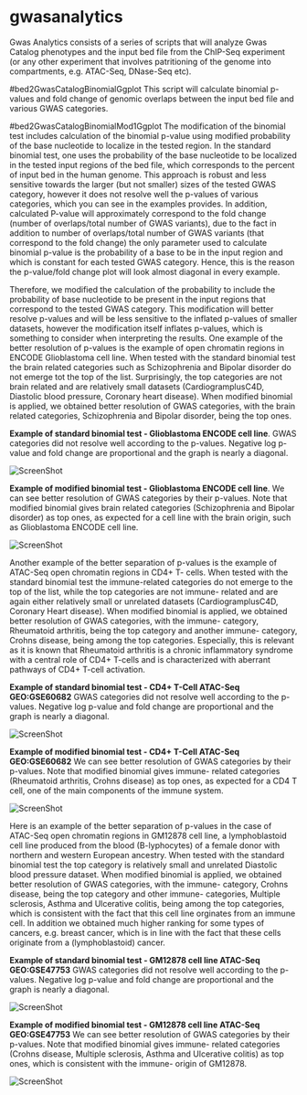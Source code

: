 # gwasanalytics

Gwas Analytics consists of a series of scripts that will analyze Gwas Catalog phenotypes and the input bed file from the ChIP-Seq experiment (or any other experiment that involves patritioning of the genome into compartments, e.g. ATAC-Seq, DNase-Seq etc).

#bed2GwasCatalogBinomialGgplot
This script will calculate binomial p-values and fold change of genomic overlaps between the input bed file and various GWAS categories.

#bed2GwasCatalogBinomialMod1Ggplot
The modification of the binomial test includes calculation of the binomial p-value using modified probability of the base nucleotide to localize in the tested region. In the standard binomial test, one uses the probability of the base nucleotide to be localized in the tested input regions of the bed file, which corresponds to the percent of input bed in the human genome. This approach is robust and less sensitive towards the larger (but not smaller) sizes of the tested GWAS category, however it does not resolve well the p-values of various categories, which you can see in the examples provides. In addition, calculated P-value will approximately correspond to the fold change (number of overlaps/total number of GWAS variants), due to the fact in addition to number of overlaps/total number of GWAS variants (that correspond to the fold change) the only parameter used to calculate binomial p-value is the probability of a base to be in the input region and which is constant for each tested GWAS category. Hence, this is the reason the p-value/fold change plot will look almost diagonal in every example.


Therefore, we modified the calculation of the probability to include the probability of base nucleotide to be present in the input regions that correspond to the tested GWAS category. This modification will better resolve p-values and will be less sensitive to the inflated p-values of smaller datasets, however the modification itself inflates p-values, which is something to consider when interpreting the results. One example of the better resolution of p-values is the example of open chromatin regions in ENCODE Glioblastoma cell line. When tested with the standard binomial test the brain related categories such as Schizophrenia and Bipolar disorder do not emerge tot the top of the list. Surprisingly, the top categories are not brain related and are relatively small datasets (CardiogramplusC4D, Diastolic blood pressure, Coronary heart disease). When modified binomial is applied, we obtained better resolution of GWAS categories, with the brain related categories, Schizophrenia and Bipolar disorder, being the top ones.

**Example of standard binomial test - Glioblastoma ENCODE cell line**. GWAS categories did not resolve well according to the p-values. Negative log p-value and fold change are proportional and the graph is nearly a diagonal.

![ScreenShot](https://github.com/milospjanic/IntegrativeFunctionalGenomics/blob/master/Glioblastoma.ENCODE.binomial.png)

**Example of modified binomial test - Glioblastoma ENCODE cell line**. We can see better resolution of GWAS categories by their p-values. Note that modified binomial gives brain related categories (Schizophrenia and Bipolar disorder) as top ones, as expected for a cell line with the brain origin, such as Glioblastoma ENCODE cell line.

![ScreenShot](https://github.com/milospjanic/IntegrativeFunctionalGenomics/blob/master/Glioblastoma.ENCODE.binomial.mod.png)

Another example of the better separation of p-values is the example of ATAC-Seq open chromatin regions in CD4+ T- cells. When tested with the standard binomial test the immune-related categories do not emerge to the top of the list, while the top categories are not immune- related and are again either relatively small or unrelated datasets (CardiogramplusC4D, Coronary Heart disease). When modified binomial is applied, we obtained better resolution of GWAS categories, with the immune- category, Rheumatoid arthritis, being the top category and another immune- category, Crohns disease, being among the top categories. Especially, this is relevant as it is known that Rheumatoid arthritis is a chronic inflammatory syndrome with a central role of CD4+ T-cells and is characterized with aberrant pathways of CD4+ T-cell activation.

**Example of standard binomial test - CD4+ T-Cell ATAC-Seq GEO:GSE60682** GWAS categories did not resolve well according to the p-values. Negative log p-value and fold change are proportional and the graph is nearly a diagonal.

![ScreenShot](https://github.com/milospjanic/IntegrativeFunctionalGenomics/blob/master/CD4TCell.GSE60682.binomial.png)

**Example of modified binomial test - CD4+ T-Cell ATAC-Seq GEO:GSE60682** We can see better resolution of GWAS categories by their p-values. Note that modified binomial gives immune- related categories (Rheumatoid arthritis, Crohns disease) as top ones, as expected for a CD4 T cell, one of the main components of the immune system.

![ScreenShot](https://github.com/milospjanic/IntegrativeFunctionalGenomics/blob/master/CD4TCell.GSE60682.binomial.mod.png)


Here is an example of the better separation of p-values in the case of ATAC-Seq open chromatin regions in GM12878 cell line, a lymphoblastoid cell line produced from the blood (B-lyphocytes) of a female donor with northern and western European ancestry. When tested with the standard binomial test the top category is relatively small and unrelated Diastolic blood pressure dataset. When modified binomial is applied, we obtained better resolution of GWAS categories, with the immune- category, Crohns disease, being the top category and other immune- categories, Multiple sclerosis, Asthma and Ulcerative colitis, being among the top categories, which is consistent with the fact that this cell line orginates from an immune cell. In addition we obtained much higher ranking for some types of cancers, e.g. breast cancer, which is in line with the fact that these cells originate from a (lymphoblastoid) cancer.

**Example of standard binomial test - GM12878 cell line ATAC-Seq GEO:GSE47753** GWAS categories did not resolve well according to the p-values. Negative log p-value and fold change are proportional and the graph is nearly a diagonal.

![ScreenShot](https://github.com/milospjanic/IntegrativeFunctionalGenomics/blob/master/GM12878.GSE47753.binomial.png)

**Example of modified binomial test - GM12878 cell line ATAC-Seq GEO:GSE47753** We can see better resolution of GWAS categories by their p-values. Note that modified binomial gives immune- related categories (Crohns disease, Multiple sclerosis, Asthma and Ulcerative colitis) as top ones, which is consistent with the immune- origin of GM12878.

![ScreenShot](https://github.com/milospjanic/IntegrativeFunctionalGenomics/blob/master/GM12878.GSE47753.binomial.mod.png)
